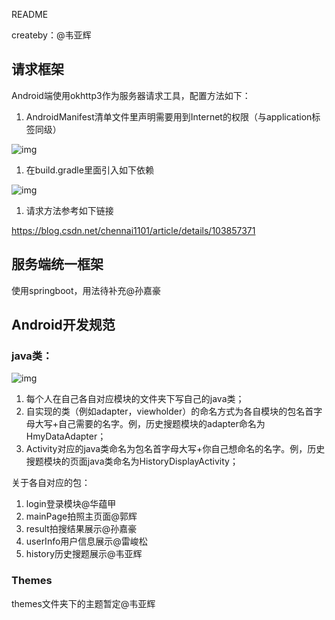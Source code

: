 README

createby：@韦亚辉 

## 请求框架

Android端使用okhttp3作为服务器请求工具，配置方法如下：

1. AndroidManifest清单文件里声明需要用到Internet的权限（与application标签同级）

![img](https://nud2qebx5i.feishu.cn/space/api/box/stream/download/asynccode/?code=MzNmOGVmMTZiNWNjNTIzZjRhYTA4ZmFhYzRhMWNlNTFfZjJmR1czUXZybmJMbTBzdW5UMG5Xd0FlQXhuamFvRU1fVG9rZW46Ym94Y25OUGpnQ3M0VmFreTV4NjdjVGxPUU1mXzE2MzgzNDAyMDA6MTYzODM0MzgwMF9WNA)

1. 在build.gradle里面引入如下依赖

![img](https://nud2qebx5i.feishu.cn/space/api/box/stream/download/asynccode/?code=MjkzZWNhNjIzZjZiNDQ1Nzk4ZTIwNDMyZjA2MDY1MDZfcTRkRzVZU0o3WWZHbmpDWHg4NUdLRU9KU3l5YnB5NlFfVG9rZW46Ym94Y25GUnhwTjRQSmhvbnRJT1JkY0UwVlBnXzE2MzgzNDAyMDA6MTYzODM0MzgwMF9WNA)

1. 请求方法参考如下链接

https://blog.csdn.net/chennai1101/article/details/103857371

## 服务端统一框架

使用springboot，用法待补充@孙嘉豪 



## Android开发规范

### java类：

![img](https://nud2qebx5i.feishu.cn/space/api/box/stream/download/asynccode/?code=MmRhMjE2NmUyNjc0MjI5MzUwMTVkZmIxZGY4YjlkMmJfSUlqMUtvbTNueUY0SkNnU2Rjc29pbm9TYmNBUUVqa1lfVG9rZW46Ym94Y25pR1BVak90ZjBMYkVFMEx4ZU1qRU1lXzE2MzgzNDAyMDA6MTYzODM0MzgwMF9WNA)

1. 每个人在自己各自对应模块的文件夹下写自己的java类；
2. 自实现的类（例如adapter，viewholder）的命名方式为各自模块的包名首字母大写+自己需要的名字。例，历史搜题模块的adapter命名为HmyDataAdapter；
3. Activity对应的java类命名为包名首字母大写+你自己想命名的名字。例，历史搜题模块的页面java类命名为HistoryDisplayActivity；



关于各自对应的包：

1. login登录模块@华蕴甲 
2. mainPage拍照主页面@郭辉 
3. result拍搜结果展示@孙嘉豪 
4. userInfo用户信息展示@雷峻松 
5. history历史搜题展示@韦亚辉 

### Themes

themes文件夹下的主题暂定@韦亚辉 
